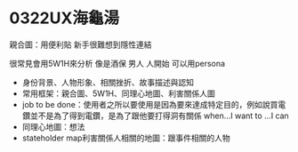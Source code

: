 # 0322UX海龜湯

親合圖：用便利貼
新手很難想到隱性連結

很常見會用5W1H來分析
像是酒保 男人
人開始 可以用persona

- 身份背景、人物形象、相關挫折、故事描述與認知
- 常用框架：親合圖、5W1H、同理心地圖、利害關係人圖
- job to be done：使用者之所以要使用是因為要來達成特定目的，例如說買電鑽並不是為了得到電鑽，是為了跟他要打得洞有關係
when...I want to ...I can
- 同理心地圖：想法
- stateholder map利害關係人相關的地圖：跟事件相關的人物